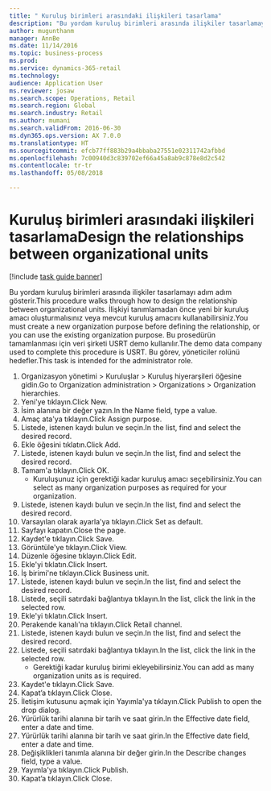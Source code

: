 ```yaml
--- 
title: " Kuruluş birimleri arasındaki ilişkileri tasarlama"
description: "Bu yordam kuruluş birimleri arasında ilişkiler tasarlamayı adım adım gösterir."
author: mugunthanm
manager: AnnBe
ms.date: 11/14/2016
ms.topic: business-process
ms.prod: 
ms.service: dynamics-365-retail
ms.technology: 
audience: Application User
ms.reviewer: josaw
ms.search.scope: Operations, Retail
ms.search.region: Global
ms.search.industry: Retail
ms.author: mumani
ms.search.validFrom: 2016-06-30
ms.dyn365.ops.version: AX 7.0.0
ms.translationtype: HT
ms.sourcegitcommit: efcb77ff883b29a4bbaba27551e02311742afbbd
ms.openlocfilehash: 7c00940d3c839702ef66a45a8ab9c878e8d2c542
ms.contentlocale: tr-tr
ms.lasthandoff: 05/08/2018

---
```

# <a name="design-the-relationships-between-organizational-units"></a><span data-ttu-id="22f35-103"> Kuruluş birimleri arasındaki ilişkileri tasarlama</span><span class="sxs-lookup"><span data-stu-id="22f35-103">Design the relationships between organizational units</span></span>

[!include [task guide banner](../includes/task-guide-banner.md)]

<span data-ttu-id="22f35-104">Bu yordam kuruluş birimleri arasında ilişkiler tasarlamayı adım adım gösterir.</span><span class="sxs-lookup"><span data-stu-id="22f35-104">This procedure walks through how to design the relationship between organizational units.</span></span> <span data-ttu-id="22f35-105">İlişkiyi tanımlamadan önce yeni bir kuruluş amacı oluşturmalısınız veya mevcut kuruluş amacını kullanabilirsiniz.</span><span class="sxs-lookup"><span data-stu-id="22f35-105">You must create a new organization purpose before defining the relationship, or you can use the existing organization purpose.</span></span> <span data-ttu-id="22f35-106">Bu prosedürün tamamlanması için veri şirketi USRT demo kullanılır.</span><span class="sxs-lookup"><span data-stu-id="22f35-106">The demo data company used to complete this procedure is USRT.</span></span> <span data-ttu-id="22f35-107">Bu görev, yöneticiler rolünü hedefler.</span><span class="sxs-lookup"><span data-stu-id="22f35-107">This task is intended for the administrator role.</span></span>

1. <span data-ttu-id="22f35-108">Organizasyon yönetimi > Kuruluşlar > Kuruluş hiyerarşileri öğesine gidin.</span><span class="sxs-lookup"><span data-stu-id="22f35-108">Go to Organization administration > Organizations > Organization hierarchies.</span></span>
2. <span data-ttu-id="22f35-109">Yeni'ye tıklayın.</span><span class="sxs-lookup"><span data-stu-id="22f35-109">Click New.</span></span>
3. <span data-ttu-id="22f35-110">İsim alanına bir değer yazın.</span><span class="sxs-lookup"><span data-stu-id="22f35-110">In the Name field, type a value.</span></span>
4. <span data-ttu-id="22f35-111">Amaç ata'ya tıklayın.</span><span class="sxs-lookup"><span data-stu-id="22f35-111">Click Assign purpose.</span></span>
5. <span data-ttu-id="22f35-112">Listede, istenen kaydı bulun ve seçin.</span><span class="sxs-lookup"><span data-stu-id="22f35-112">In the list, find and select the desired record.</span></span>
6. <span data-ttu-id="22f35-113">Ekle öğesini tıklatın.</span><span class="sxs-lookup"><span data-stu-id="22f35-113">Click Add.</span></span>
7. <span data-ttu-id="22f35-114">Listede, istenen kaydı bulun ve seçin.</span><span class="sxs-lookup"><span data-stu-id="22f35-114">In the list, find and select the desired record.</span></span>
8. <span data-ttu-id="22f35-115">Tamam'a tıklayın.</span><span class="sxs-lookup"><span data-stu-id="22f35-115">Click OK.</span></span>
    * <span data-ttu-id="22f35-116">Kuruluşunuz için gerektiği kadar kuruluş amacı seçebilirsiniz.</span><span class="sxs-lookup"><span data-stu-id="22f35-116">You can select as many organization purposes as required for your organization.</span></span>  
9. <span data-ttu-id="22f35-117">Listede, istenen kaydı bulun ve seçin.</span><span class="sxs-lookup"><span data-stu-id="22f35-117">In the list, find and select the desired record.</span></span>
10. <span data-ttu-id="22f35-118">Varsayılan olarak ayarla'ya tıklayın.</span><span class="sxs-lookup"><span data-stu-id="22f35-118">Click Set as default.</span></span>
11. <span data-ttu-id="22f35-119">Sayfayı kapatın.</span><span class="sxs-lookup"><span data-stu-id="22f35-119">Close the page.</span></span>
12. <span data-ttu-id="22f35-120">Kaydet'e tıklayın.</span><span class="sxs-lookup"><span data-stu-id="22f35-120">Click Save.</span></span>
13. <span data-ttu-id="22f35-121">Görüntüle'ye tıklayın.</span><span class="sxs-lookup"><span data-stu-id="22f35-121">Click View.</span></span>
14. <span data-ttu-id="22f35-122">Düzenle öğesine tıklayın.</span><span class="sxs-lookup"><span data-stu-id="22f35-122">Click Edit.</span></span>
15. <span data-ttu-id="22f35-123">Ekle'yi tıklatın.</span><span class="sxs-lookup"><span data-stu-id="22f35-123">Click Insert.</span></span>
16. <span data-ttu-id="22f35-124">İş birimi'ne tıklayın.</span><span class="sxs-lookup"><span data-stu-id="22f35-124">Click Business unit.</span></span>
17. <span data-ttu-id="22f35-125">Listede, istenen kaydı bulun ve seçin.</span><span class="sxs-lookup"><span data-stu-id="22f35-125">In the list, find and select the desired record.</span></span>
18. <span data-ttu-id="22f35-126">Listede, seçili satırdaki bağlantıya tıklayın.</span><span class="sxs-lookup"><span data-stu-id="22f35-126">In the list, click the link in the selected row.</span></span>
19. <span data-ttu-id="22f35-127">Ekle'yi tıklatın.</span><span class="sxs-lookup"><span data-stu-id="22f35-127">Click Insert.</span></span>
20. <span data-ttu-id="22f35-128">Perakende kanalı'na tıklayın.</span><span class="sxs-lookup"><span data-stu-id="22f35-128">Click Retail channel.</span></span>
21. <span data-ttu-id="22f35-129">Listede, istenen kaydı bulun ve seçin.</span><span class="sxs-lookup"><span data-stu-id="22f35-129">In the list, find and select the desired record.</span></span>
22. <span data-ttu-id="22f35-130">Listede, seçili satırdaki bağlantıya tıklayın.</span><span class="sxs-lookup"><span data-stu-id="22f35-130">In the list, click the link in the selected row.</span></span>
    * <span data-ttu-id="22f35-131">Gerektiği kadar kuruluş birimi ekleyebilirsiniz.</span><span class="sxs-lookup"><span data-stu-id="22f35-131">You can add as many organization units as is required.</span></span>  
23. <span data-ttu-id="22f35-132">Kaydet'e tıklayın.</span><span class="sxs-lookup"><span data-stu-id="22f35-132">Click Save.</span></span>
24. <span data-ttu-id="22f35-133">Kapat’a tıklayın.</span><span class="sxs-lookup"><span data-stu-id="22f35-133">Click Close.</span></span>
25. <span data-ttu-id="22f35-134">İletişim kutusunu açmak için Yayımla'ya tıklayın.</span><span class="sxs-lookup"><span data-stu-id="22f35-134">Click Publish to open the drop dialog.</span></span>
26. <span data-ttu-id="22f35-135">Yürürlük tarihi alanına bir tarih ve saat girin.</span><span class="sxs-lookup"><span data-stu-id="22f35-135">In the Effective date field, enter a date and time.</span></span>
27. <span data-ttu-id="22f35-136">Yürürlük tarihi alanına bir tarih ve saat girin.</span><span class="sxs-lookup"><span data-stu-id="22f35-136">In the Effective date field, enter a date and time.</span></span>
28. <span data-ttu-id="22f35-137">Değişiklikleri tanımla alanına bir değer girin.</span><span class="sxs-lookup"><span data-stu-id="22f35-137">In the Describe changes field, type a value.</span></span>
29. <span data-ttu-id="22f35-138">Yayımla'ya tıklayın.</span><span class="sxs-lookup"><span data-stu-id="22f35-138">Click Publish.</span></span>
30. <span data-ttu-id="22f35-139">Kapat’a tıklayın.</span><span class="sxs-lookup"><span data-stu-id="22f35-139">Click Close.</span></span>


